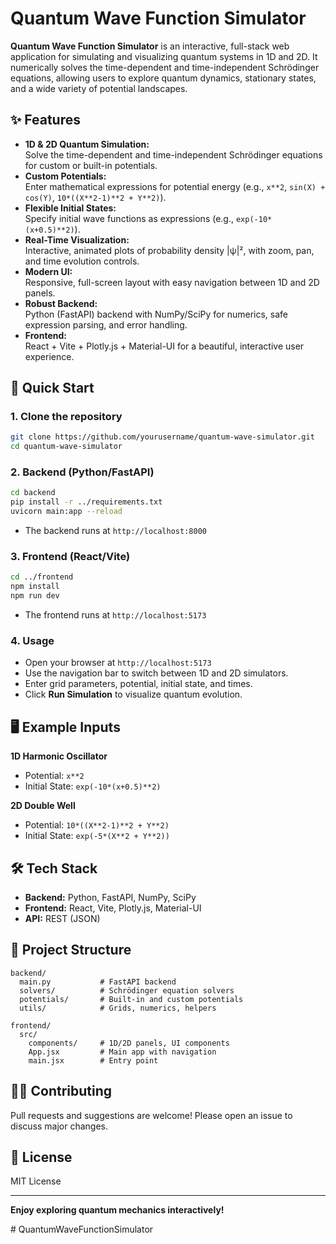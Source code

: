 # Quantum Wave Function Simulator

**Quantum Wave Function Simulator** is an interactive, full-stack web application for simulating and visualizing quantum systems in 1D and 2D. It numerically solves the time-dependent and time-independent Schrödinger equations, allowing users to explore quantum dynamics, stationary states, and a wide variety of potential landscapes.

## ✨ Features

- **1D & 2D Quantum Simulation:**  
  Solve the time-dependent and time-independent Schrödinger equations for custom or built-in potentials.
- **Custom Potentials:**  
  Enter mathematical expressions for potential energy (e.g., `x**2`, `sin(X) + cos(Y)`, `10*((X**2-1)**2 + Y**2)`).
- **Flexible Initial States:**  
  Specify initial wave functions as expressions (e.g., `exp(-10*(x+0.5)**2)`).
- **Real-Time Visualization:**  
  Interactive, animated plots of probability density |ψ|², with zoom, pan, and time evolution controls.
- **Modern UI:**  
  Responsive, full-screen layout with easy navigation between 1D and 2D panels.
- **Robust Backend:**  
  Python (FastAPI) backend with NumPy/SciPy for numerics, safe expression parsing, and error handling.
- **Frontend:**  
  React + Vite + Plotly.js + Material-UI for a beautiful, interactive user experience.

## 🚀 Quick Start

### 1. Clone the repository

```bash
git clone https://github.com/yourusername/quantum-wave-simulator.git
cd quantum-wave-simulator
```

### 2. Backend (Python/FastAPI)

```bash
cd backend
pip install -r ../requirements.txt
uvicorn main:app --reload
```
- The backend runs at `http://localhost:8000`

### 3. Frontend (React/Vite)

```bash
cd ../frontend
npm install
npm run dev
```
- The frontend runs at `http://localhost:5173`

### 4. Usage

- Open your browser at `http://localhost:5173`
- Use the navigation bar to switch between 1D and 2D simulators.
- Enter grid parameters, potential, initial state, and times.
- Click **Run Simulation** to visualize quantum evolution.

## 🖥️ Example Inputs

**1D Harmonic Oscillator**
- Potential: `x**2`
- Initial State: `exp(-10*(x+0.5)**2)`

**2D Double Well**
- Potential: `10*((X**2-1)**2 + Y**2)`
- Initial State: `exp(-5*(X**2 + Y**2))`

## 🛠️ Tech Stack

- **Backend:** Python, FastAPI, NumPy, SciPy
- **Frontend:** React, Vite, Plotly.js, Material-UI
- **API:** REST (JSON)

## 📁 Project Structure

```
backend/
  main.py           # FastAPI backend
  solvers/          # Schrödinger equation solvers
  potentials/       # Built-in and custom potentials
  utils/            # Grids, numerics, helpers

frontend/
  src/
    components/     # 1D/2D panels, UI components
    App.jsx         # Main app with navigation
    main.jsx        # Entry point
```

## 🧑‍💻 Contributing

Pull requests and suggestions are welcome! Please open an issue to discuss major changes.

## 📄 License

MIT License

---

**Enjoy exploring quantum mechanics interactively!**



#   Q u a n t u m W a v e F u n c t i o n S i m u l a t o r  
 